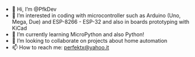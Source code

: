 - 👋 Hi, I’m @PfkDev
- 👀 I’m interested in coding with microcontroller such as Arduino (Uno, Mega, Due) and ESP-8266 - ESP-32 and also in boards prototyping with KiCad
- 🌱 I’m currently learning MicroPython and also Python!
- 💞️ I’m looking to collaborate on projects about home automation
- 📫 How to reach me: perfektx@yahoo.it

<!---
PfkDev/PfkDev is a ✨ special ✨ repository because its `README.md` (this file) appears on your GitHub profile.
You can click the Preview link to take a look at your changes.
--->
